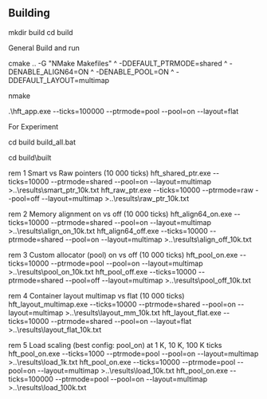## Building

mkdir build
cd build 

General Build and run

cmake .. -G "NMake Makefiles" ^
    -DDEFAULT_PTRMODE=shared ^
    -DENABLE_ALIGN64=ON ^
    -DENABLE_POOL=ON ^
    -DDEFAULT_LAYOUT=multimap


nmake


.\hft_app.exe --ticks=100000 --ptrmode=pool --pool=on --layout=flat

For Experiment

cd build
build_all.bat

cd build\built

rem 1 Smart vs Raw pointers (10 000 ticks)
hft_shared_ptr.exe --ticks=10000 --ptrmode=shared --pool=on  --layout=multimap >..\results\smart_ptr_10k.txt
hft_raw_ptr.exe    --ticks=10000 --ptrmode=raw    --pool=off --layout=multimap >..\results\raw_ptr_10k.txt

rem 2 Memory alignment on vs off (10 000 ticks)
hft_align64_on.exe  --ticks=10000 --ptrmode=shared --pool=on --layout=multimap >..\results\align_on_10k.txt
hft_align64_off.exe --ticks=10000 --ptrmode=shared --pool=on --layout=multimap >..\results\align_off_10k.txt

rem 3 Custom allocator (pool) on vs off (10 000 ticks)
hft_pool_on.exe  --ticks=10000 --ptrmode=pool   --pool=on  --layout=multimap >..\results\pool_on_10k.txt
hft_pool_off.exe --ticks=10000 --ptrmode=shared --pool=off --layout=multimap >..\results\pool_off_10k.txt

rem 4 Container layout multimap vs flat (10 000 ticks)
hft_layout_multimap.exe --ticks=10000 --ptrmode=shared --pool=on --layout=multimap >..\results\layout_mm_10k.txt
hft_layout_flat.exe     --ticks=10000 --ptrmode=shared --pool=on --layout=flat    >..\results\layout_flat_10k.txt

rem 5 Load scaling (best config: pool_on) at 1 K, 10 K, 100 K ticks
hft_pool_on.exe --ticks=1000   --ptrmode=pool --pool=on --layout=multimap >..\results\load_1k.txt
hft_pool_on.exe --ticks=10000  --ptrmode=pool --pool=on --layout=multimap >..\results\load_10k.txt
hft_pool_on.exe --ticks=100000 --ptrmode=pool --pool=on --layout=multimap >..\results\load_100k.txt
